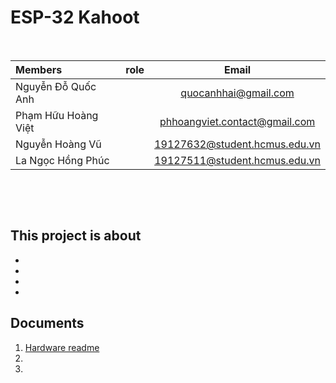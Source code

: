# **ESP-32 Kahoot**


<p>&nbsp;</p>


| Members             |     role      |             Email             |
|:--------------------|:-------------:|:-----------------------------:|
| Nguyễn Đỗ Quốc Anh  |               |     quocanhhai@gmail.com      |
| Phạm Hữu Hoàng Việt |               | phhoangviet.contact@gmail.com |
| Nguyễn Hoàng Vũ     |               | 19127632@student.hcmus.edu.vn |
| La Ngọc Hồng Phúc   |               | 19127511@student.hcmus.edu.vn |

<p>&nbsp;</p>
<p>&nbsp;</p>

## <b>This project is about</b>
- 
-
-
-

## **Documents**
1. [Hardware readme](https://github.com/NguyenVux/kahoot_offline/blob/main/Hardware_test/README_AGAIN.md)
2. 
3. 

